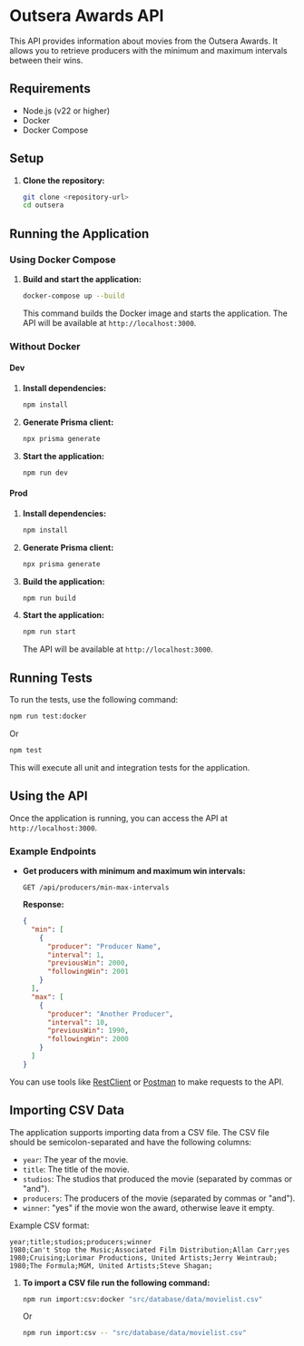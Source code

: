 # Outsera Awards API

This API provides information about movies from the Outsera Awards. It allows you to retrieve producers with the minimum and maximum intervals between their wins.

## Requirements

- Node.js (v22 or higher)
- Docker
- Docker Compose

## Setup

1.  **Clone the repository:**

    ```bash
    git clone <repository-url>
    cd outsera
    ```

## Running the Application

### Using Docker Compose

1.  **Build and start the application:**

    ```bash
    docker-compose up --build
    ```

    This command builds the Docker image and starts the application. The API will be available at `http://localhost:3000`.

### Without Docker

#### Dev

1.  **Install dependencies:**

    ```bash
    npm install
    ```

2.  **Generate Prisma client:**

    ```bash
    npx prisma generate
    ```

3.  **Start the application:**

    ```bash
    npm run dev
    ```

#### Prod

1.  **Install dependencies:**

    ```bash
    npm install
    ```

2.  **Generate Prisma client:**

    ```bash
    npx prisma generate
    ```

3.  **Build the application:**

    ```bash
    npm run build
    ```

4.  **Start the application:**

    ```bash
    npm run start
    ```

    The API will be available at `http://localhost:3000`.

## Running Tests

To run the tests, use the following command:

```bash
npm run test:docker
```

Or

```bash
npm test
```

This will execute all unit and integration tests for the application.

## Using the API

Once the application is running, you can access the API at `http://localhost:3000`.

### Example Endpoints

- **Get producers with minimum and maximum win intervals:**

  ```
  GET /api/producers/min-max-intervals
  ```

  **Response:**

  ```json
  {
    "min": [
      {
        "producer": "Producer Name",
        "interval": 1,
        "previousWin": 2000,
        "followingWin": 2001
      }
    ],
    "max": [
      {
        "producer": "Another Producer",
        "interval": 10,
        "previousWin": 1990,
        "followingWin": 2000
      }
    ]
  }
  ```

You can use tools like [RestClient](https://github.com/Huachao/vscode-restclient/blob/master/README.md) or [Postman](https://www.postman.com/) to make requests to the API.

## Importing CSV Data

The application supports importing data from a CSV file. The CSV file should be semicolon-separated and have the following columns:

- `year`: The year of the movie.
- `title`: The title of the movie.
- `studios`: The studios that produced the movie (separated by commas or "and").
- `producers`: The producers of the movie (separated by commas or "and").
- `winner`: "yes" if the movie won the award, otherwise leave it empty.

Example CSV format:

```csv
year;title;studios;producers;winner
1980;Can't Stop the Music;Associated Film Distribution;Allan Carr;yes
1980;Cruising;Lorimar Productions, United Artists;Jerry Weintraub;
1980;The Formula;MGM, United Artists;Steve Shagan;
```

1.  **To import a CSV file run the following command:**

    ```bash
    npm run import:csv:docker "src/database/data/movielist.csv"
    ```

    Or

    ```bash
    npm run import:csv -- "src/database/data/movielist.csv"
    ```
